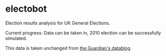 electobot
=========

Election results analysis for UK General Elections.

Current progress: Data can be taken in, 2010 election can be successfully simulated.

This data is taken unchanged from [the Guardian's datablog](http://www.theguardian.com/news/datablog/2010/may/07/uk-election-results-data-candidates-seats).
